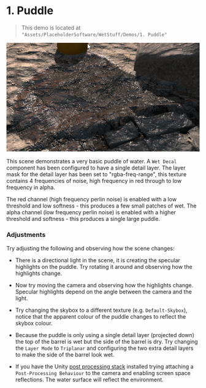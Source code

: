 # 1. Puddle

> This demo is located at `"Assets/PlaceholderSoftware/WetStuff/Demos/1. Puddle"`

![Demo Scene 1](../images/DemoScene1Puddle.png)

This scene demonstrates a very basic puddle of water. A `Wet Decal` component has been configured to have a single detail layer. The layer mask for the detail layer has been set to "rgba-freq-range", this texture contains 4 frequencies of noise, high frequency in red through to low frequency in alpha.

The red channel (high frequency perlin noise) is enabled with a low threshold and low softness - this produces a few small patches of wet. The alpha channel (low frequency perlin noise) is enabled with a higher threshold and softness - this produces a single large puddle.

### Adjustments

Try adjusting the following and observing how the scene changes:

 - There is a directional light in the scene, it is creating the specular highlights on the puddle. Try rotating it around and observing how the highlights change.

 - Now try moving the camera and observing how the highlights change. Specular highlights depend on the angle between the camera and the light.

 - Try changing the skybox to a different texture (e.g. `Default-Skybox`), notice that the apparent colour of the puddle changes to reflect the skybox colour.

 - Because the puddle is only using a single detail layer (projected down) the top of the barrel is wet but the side of the barrel is dry. Try changing the `Layer Mode` to `Triplanar` and configuring the two extra detail layers to make the side of the barrel look wet.

 - If you have the Unity [post processing stack](https://docs.unity3d.com/Manual/PostProcessing-Stack.html) installed trying attaching a `Post-Processing Behaviour` to the camera and enabling screen space reflections. The water surface will reflect the environment.